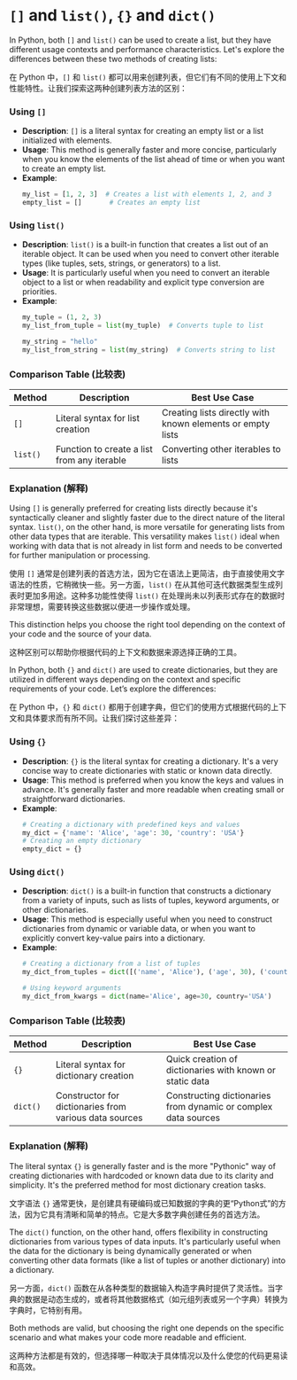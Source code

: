 # `[]` and `list()`, `{}` and `dict()`

In Python, both `[]` and `list()` can be used to create a list, but they have different usage contexts and performance characteristics. Let's explore the differences between these two methods of creating lists:

在 Python 中，`[]` 和 `list()` 都可以用来创建列表，但它们有不同的使用上下文和性能特性。让我们探索这两种创建列表方法的区别：

### Using `[]`
- **Description**: `[]` is a literal syntax for creating an empty list or a list initialized with elements.
- **Usage**: This method is generally faster and more concise, particularly when you know the elements of the list ahead of time or when you want to create an empty list.
- **Example**:
  ```python
  my_list = [1, 2, 3]  # Creates a list with elements 1, 2, and 3
  empty_list = []       # Creates an empty list
  ```

### Using `list()`
- **Description**: `list()` is a built-in function that creates a list out of an iterable object. It can be used when you need to convert other iterable types (like tuples, sets, strings, or generators) to a list.
- **Usage**: It is particularly useful when you need to convert an iterable object to a list or when readability and explicit type conversion are priorities.
- **Example**:
  ```python
  my_tuple = (1, 2, 3)
  my_list_from_tuple = list(my_tuple)  # Converts tuple to list

  my_string = "hello"
  my_list_from_string = list(my_string)  # Converts string to list
  ```

### Comparison Table (比较表)

| Method      | Description                                               | Best Use Case                                           |
|-------------|-----------------------------------------------------------|---------------------------------------------------------|
| `[]`        | Literal syntax for list creation                          | Creating lists directly with known elements or empty lists |
| `list()`    | Function to create a list from any iterable               | Converting other iterables to lists                     |

### Explanation (解释)
Using `[]` is generally preferred for creating lists directly because it's syntactically cleaner and slightly faster due to the direct nature of the literal syntax. `list()`, on the other hand, is more versatile for generating lists from other data types that are iterable. This versatility makes `list()` ideal when working with data that is not already in list form and needs to be converted for further manipulation or processing.

使用 `[]` 通常是创建列表的首选方法，因为它在语法上更简洁，由于直接使用文字语法的性质，它稍微快一些。另一方面，`list()` 在从其他可迭代数据类型生成列表时更加多用途。这种多功能性使得 `list()` 在处理尚未以列表形式存在的数据时非常理想，需要转换这些数据以便进一步操作或处理。

This distinction helps you choose the right tool depending on the context of your code and the source of your data.

这种区别可以帮助你根据代码的上下文和数据来源选择正确的工具。

In Python, both `{}` and `dict()` are used to create dictionaries, but they are utilized in different ways depending on the context and specific requirements of your code. Let’s explore the differences:

在 Python 中，`{}` 和 `dict()` 都用于创建字典，但它们的使用方式根据代码的上下文和具体要求而有所不同。让我们探讨这些差异：

### Using `{}`
- **Description**: `{}` is the literal syntax for creating a dictionary. It's a very concise way to create dictionaries with static or known data directly.
- **Usage**: This method is preferred when you know the keys and values in advance. It's generally faster and more readable when creating small or straightforward dictionaries.
- **Example**:
  ```python
  # Creating a dictionary with predefined keys and values
  my_dict = {'name': 'Alice', 'age': 30, 'country': 'USA'}
  # Creating an empty dictionary
  empty_dict = {}
  ```

### Using `dict()`
- **Description**: `dict()` is a built-in function that constructs a dictionary from a variety of inputs, such as lists of tuples, keyword arguments, or other dictionaries.
- **Usage**: This method is especially useful when you need to construct dictionaries from dynamic or variable data, or when you want to explicitly convert key-value pairs into a dictionary.
- **Example**:
  ```python
  # Creating a dictionary from a list of tuples
  my_dict_from_tuples = dict([('name', 'Alice'), ('age', 30), ('country', 'USA')])
  
  # Using keyword arguments
  my_dict_from_kwargs = dict(name='Alice', age=30, country='USA')
  ```

### Comparison Table (比较表)

| Method      | Description                                               | Best Use Case                                           |
|-------------|-----------------------------------------------------------|---------------------------------------------------------|
| `{}`        | Literal syntax for dictionary creation                    | Quick creation of dictionaries with known or static data |
| `dict()`    | Constructor for dictionaries from various data sources    | Constructing dictionaries from dynamic or complex data sources |

### Explanation (解释)
The literal syntax `{}` is generally faster and is the more "Pythonic" way of creating dictionaries with hardcoded or known data due to its clarity and simplicity. It's the preferred method for most dictionary creation tasks.

文字语法 `{}` 通常更快，是创建具有硬编码或已知数据的字典的更“Python式”的方法，因为它具有清晰和简单的特点。它是大多数字典创建任务的首选方法。

The `dict()` function, on the other hand, offers flexibility in constructing dictionaries from various types of data inputs. It's particularly useful when the data for the dictionary is being dynamically generated or when converting other data formats (like a list of tuples or another dictionary) into a dictionary.

另一方面，`dict()` 函数在从各种类型的数据输入构造字典时提供了灵活性。当字典的数据是动态生成的，或者将其他数据格式（如元组列表或另一个字典）转换为字典时，它特别有用。

Both methods are valid, but choosing the right one depends on the specific scenario and what makes your code more readable and efficient.

这两种方法都是有效的，但选择哪一种取决于具体情况以及什么使您的代码更易读和高效。
